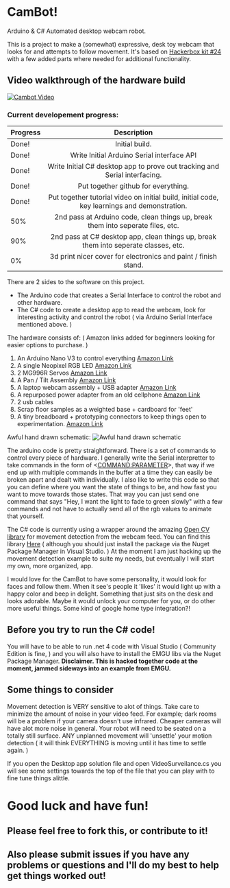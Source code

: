 # CamBot!
Arduino & C# Automated desktop webcam robot.

This is a project to make a (somewhat) expressive, desk toy webcam that looks for and attempts to follow movement. It's based on [Hackerbox kit #24](https://hackerboxes.com/collections/frontpage/products/hackerbox-0024-vision-quest) with a few added parts where needed for additional functionality.

## Video walkthrough of the hardware build
[![Cambot Video](https://img.youtube.com/vi/nbJNLVBo_g4/0.jpg)](https://www.youtube.com/watch?v=nbJNLVBo_g4)

### Current developement progress:

| Progress        | Description           
| ------------- |:-------------:
| Done! | Initial build. |
| Done! | Write Initial Arduino Serial interface API |
| Done! | Write Initial C# desktop app to prove out tracking and Serial interfacing. |
| Done! | Put together github for everything. |
| Done! | Put together tutorial video on initial build, initial code, key learnings and demonstration. |
| 50% | 2nd pass at Arduino code, clean things up, break them into seperate files, etc. |
| 90% | 2nd pass at C# desktop app, clean things up, break them into seperate classes, etc. |
| 0% | 3d print nicer cover for electronics and paint / finish stand. |

There are 2 sides to the software on this project.
- The Arduino code that creates a Serial Interface to control the robot and other hardware.
- The C# code to create a desktop app to read the webcam, look for interesting activity and control the robot ( via Arduino Serial Interface mentioned above. )

The hardware consists of:
( Amazon links added for beginners looking for easier options to purchase. )
1. An Arduino Nano V3 to control everything [Amazon Link](https://www.amazon.com/ATmega328P-Microcontroller-Board-Cable-Arduino/dp/B00NLAMS9C/ref=sr_1_6?ie=UTF8&qid=1528301653&sr=8-6&keywords=arduino+nano+v3)
2. A single Neopixel RGB LED [Amazon Link](https://www.amazon.com/Adafruit-Flora-RGB-Smart-NeoPixel/dp/B00KBXTJRQ/ref=sr_1_5?s=electronics&ie=UTF8&qid=1528301716&sr=1-5&keywords=neopixel+led)
3. 2 MG996R Servos [Amazon Link](https://www.amazon.com/Mallofusa-Mg995-Servos-Sensor-Arduino/dp/B00JXO9DBG/ref=sr_1_fkmr1_1?s=toys-and-games&ie=UTF8&qid=1528301810&sr=1-1-fkmr1&keywords=MG996R+Servo+Pan+%2F+Tilt+Assembly)
4. A Pan / Tilt Assembly [Amazon Link](https://www.amazon.com/Mallofusa-Mg995-Servos-Sensor-Arduino/dp/B00JXO9DBG/ref=sr_1_fkmr1_1?s=toys-and-games&ie=UTF8&qid=1528301810&sr=1-1-fkmr1&keywords=MG996R+Servo+Pan+%2F+Tilt+Assembly)
5. A laptop webcam assembly + USB adapter [Amazon Link](https://www.amazon.com/Logitech-960-000694-Widescreen-designed-Recording/dp/B004FHO5Y6/ref=sr_1_3?s=electronics&ie=UTF8&qid=1528301979&sr=1-3&keywords=usb+webcam)
6. A repurposed power adapter from an old cellphone [Amazon Link](https://www.amazon.com/Charger-Adapter-Charging-Paperwhite-Aaweal/dp/B075T9ZRY2/ref=sr_1_1_sspa?s=electronics&ie=UTF8&qid=1528302019&sr=1-1-spons&keywords=usb+2a+charger&psc=1)
7. 2 usb cables
8. Scrap floor samples as a weighted base + cardboard for 'feet'
9. A tiny breadboard + prototyping connectors to keep things open to experimentation. [Amazon Link](https://www.amazon.com/Electronics-Component-tie-points-Breadboard-Potentiometer/dp/B073ZC68QG/ref=sr_1_1_sspa?s=electronics&ie=UTF8&qid=1528302060&sr=1-1-spons&keywords=breadboard&psc=1)

Awful hand drawn schematic:
![Awful hand drawn schematic](https://raw.githubusercontent.com/jgoergen/CamBot/master/Schematic.PNG)

The arduino code is pretty straightforward. There is a set of commands to control every piece of hardware. I generally write the Serial interpretter to take commands in the form of <<COMMAND:PARAMETER>>, that way if we end up with multiple commands in the buffer at a time they can easily be broken apart and dealt with individually. I also like to write this code so that you can define where you want the state of things to be, and how fast you want to move towards those states. That way you can just send one command that says "Hey, I want the light to fade to green slowly" with a few commands and not have to actually send all of the rgb values to animate that yourself.

The C# code is currently using a wrapper around the amazing [Open CV library](https://opencv.org/) for movement detection from the webcam feed. You can find this library [Here](http://www.emgu.com/wiki/index.php/Main_Page) ( although you should just install the package via the Nuget Package Manager in Visual Studio. ) At the moment I am just hacking up the movement detection example to suite my needs, but eventually I will start my own, more organized, app.

I would love for the CamBot to have some personality, it would look for faces and follow them. When it see's people it 'likes' it would light up with a happy color and beep in delight. Something that just sits on the desk and looks adorable. Maybe it would unlock your computer for you, or do other more useful things. Some kind of google home type integration?!

## Before you try to run the C# code!
You will have to be able to run .net 4 code with Visual Studio ( Community Edition is fine, ) and you will also have to install the EMGU libs via the Nuget Package Manager. **Disclaimer. This is hacked together code at the moment, jammed sideways into an example from EMGU.**

## Some things to consider ##

Movement detection is VERY sensitive to alot of things. Take care to minimize the amount of noise in your video feed. For example; dark rooms will be a problem if your camera doesn't use infrared. Cheaper cameras will have alot more noise in general. Your robot will need to be seated on a totally still surface. ANY unplanned movement will 'unsettle' your motion detection ( it will think EVERYTHING is moving until it has time to settle again. ) 

If you open the Desktop app solution file and open VideoSurveilance.cs you will see some settings towards the top of the file that you can play with to fine tune things alittle. 

# Good luck and have fun! 
## Please feel free to fork this, or contribute to it! 
## Also please submit issues if you have any problems or questions and I'll do my best to help get things worked out!